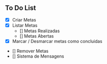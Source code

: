 ## To Do List

- [X] Criar Metas
- [X] Listar Metas
    - [] Metas Realizadas
    - [] Metas Abertas
- [X] Marcar / Desmarcar metas como concluidas
- [] Remover Metas
- [] Sistema de Mensagens